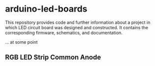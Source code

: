 # arduino-led-boards

This repository provides code and further information about a project in which LED circuit board was designed and constructed. It contains the corresponding firmware, schematics, and documentation.

... at some point

## RGB LED Strip Common Anode

